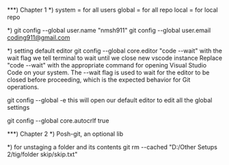 ***) Chapter 1
*)
system = for all users
global = for all repo
local = for local repo

*)
git config --global user.name "nmsh911"
git config --global user.email coding911@gmail.com

*)
 setting default editor
git config --global core.editor "code --wait"
with the wait flag we tell terminal to wait until we close new vscode instance
Replace "code --wait" with the appropriate command for opening Visual Studio Code on your system. The --wait flag is used to wait for the editor to be closed before proceeding, which is the expected behavior for Git operations.

git config --global -e
this will open our default editor to edit all the global settings

git config --global core.autocrlf true


***) Chapter 2
*) 
Posh-git, an optional lib

*) for unstaging a folder and its contents
git rm --cached "D:/Other Setups 2/tig/folder skip/skip.txt"

